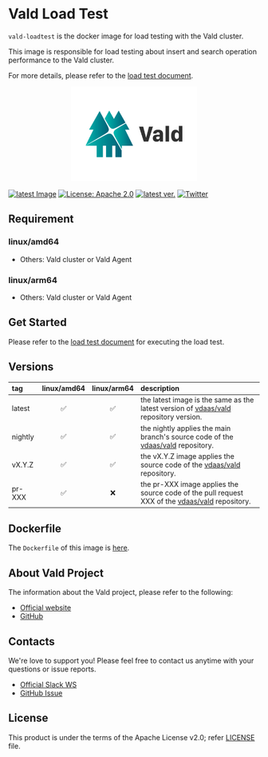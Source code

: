# Vald Load Test

<!-- introduction sentence -->

`vald-loadtest` is the docker image for load testing with the Vald cluster.

This image is responsible for load testing about insert and search operation performance to the Vald cluster.

For more details, please refer to the [load test document](https://vald.vdaas.org/docs/performance/loadtest/).

<div align="center">
    <img src="https://github.com/vdaas/vald/blob/main/assets/image/readme.svg?raw=true" width="50%" />
</div>

[![latest Image](https://img.shields.io/docker/v/vdaas/vald-loadtest/latest?label=vald-loadtest)](https://hub.docker.com/r/vdaas/vald-loadtest/tags?page=1&name=latest)
[![License: Apache 2.0](https://img.shields.io/github/license/vdaas/vald.svg?style=flat-square)](https://opensource.org/licenses/Apache-2.0)
[![latest ver.](https://img.shields.io/github/release/vdaas/vald.svg?style=flat-square)](https://github.com/vdaas/vald/releases/latest)
[![Twitter](https://img.shields.io/badge/twitter-follow-blue?logo=twitter&style=flat-square)](https://twitter.com/vdaas_vald)

## Requirement

<!-- FIXME: If image has some requirements, describe here with :warning: emoji -->

### linux/amd64

- Others: Vald cluster or Vald Agent

### linux/arm64

- Others: Vald cluster or Vald Agent

## Get Started

<!-- Get Started -->
<!-- Vald Agent NGT requires more chapter Agent Standalone -->

Please refer to the [load test document](https://vald.vdaas.org/docs/performance/loadtest/) for executing the load test.

## Versions

| tag     | linux/amd64 | linux/arm64 | description                                                                                                                     |
| :------ | :---------: | :---------: | :------------------------------------------------------------------------------------------------------------------------------ |
| latest  |     ✅      |     ✅      | the latest image is the same as the latest version of [vdaas/vald](https://github.com/vdaas/vald) repository version.           |
| nightly |     ✅      |     ✅      | the nightly applies the main branch's source code of the [vdaas/vald](https://github.com/vdaas/vald) repository.                |
| vX.Y.Z  |     ✅      |     ✅      | the vX.Y.Z image applies the source code of the [vdaas/vald](https://github.com/vdaas/vald) repository.                         |
| pr-XXX  |     ✅      |     ❌      | the pr-XXX image applies the source code of the pull request XXX of the [vdaas/vald](https://github.com/vdaas/vald) repository. |

## Dockerfile

<!-- FIXME -->

The `Dockerfile` of this image is [here](https://github.com/vdaas/vald/blob/main/dockers/tools/cli/loadtest/Dockerfile).

## About Vald Project

<!-- About Vald Project -->
<!-- This chapter is static -->

The information about the Vald project, please refer to the following:

- [Official website](https://vald.vdaas.org)
- [GitHub](https://github.com/vdaas/vald)

## Contacts

We're love to support you!
Please feel free to contact us anytime with your questions or issue reports.

- [Official Slack WS](https://join.slack.com/t/vald-community/shared_invite/zt-db2ky9o4-R_9p2sVp8xRwztVa8gfnPA)
- [GitHub Issue](https://github.com/vdaas/vald/issues)

## License

This product is under the terms of the Apache License v2.0; refer [LICENSE](https://github.com/vdaas/vald/blob/main/LICENSE) file.
